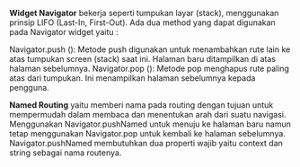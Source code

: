 **Widget Navigator** bekerja seperti tumpukan layar (stack), menggunakan prinsip LIFO (Last-In, First-Out). Ada dua method yang dapat digunakan pada Navigator widget yaitu :

Navigator.push (): Metode push digunakan untuk menambahkan rute lain ke atas tumpukan screen (stack) saat ini. Halaman baru ditampilkan di atas halaman sebelumnya.
Navigator.pop (): Metode pop menghapus rute paling atas dari tumpukan. Ini menampilkan halaman sebelumnya kepada pengguna.

**Named Routing** yaitu memberi nama pada routing dengan tujuan untuk mempermudah dalam membaca dan menentukan arah dari suatu navigasi. Menggunakan Navigator.pushNamed untuk menuju ke halaman baru namun tetap menggunakan Navigator.pop untuk kembali ke halaman sebelumnya. Navigator.pushNamed membutuhkan dua properti wajib yaitu context dan string sebagai nama routenya.